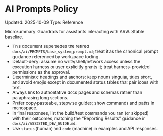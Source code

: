 # AI Prompts Policy
Updated: 2025-10-09
Type: Reference

Microsummary: Guardrails for assistants interacting with ARW. Stable baseline.

- This document supersedes the retired `docs/ai/PROMPTS/base_system_prompt.md`; treat it as the canonical prompt guidance referenced by workspace tooling.
- Default-deny: assume no write/shell/network access unless the execution harness or user explicitly grants it; treat harness-provided permissions as the approval.
- Deterministic headings and anchors: keep nouns singular, titles short, and avoid emojis except in documented status tables that pair icons with text.
- Always link to authoritative docs pages and schemas rather than paraphrasing long sections.
- Prefer copy‑pasteable, stepwise guides; show commands and paths in monospace.
- In final responses, list the build/test commands you ran (or skipped) with their outcomes, matching the “Reporting Results” guidance in `docs/ai/ASSISTED_DEV_GUIDE.md`.
- Use `status` (human) and `code` (machine) in examples and API responses.
